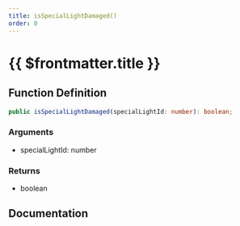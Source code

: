 ```yaml
---
title: isSpecialLightDamaged()
order: 0
---
```


# {{ $frontmatter.title }}

<!--@include: ./isSpecialLightDamaged_partial_header.md-->

## Function Definition

```ts
public isSpecialLightDamaged(specialLightId: number): boolean;
```

### Arguments

* specialLightId: number

### Returns

* boolean

## Documentation

<!--@include: ./isSpecialLightDamaged_partial_footer.md-->
